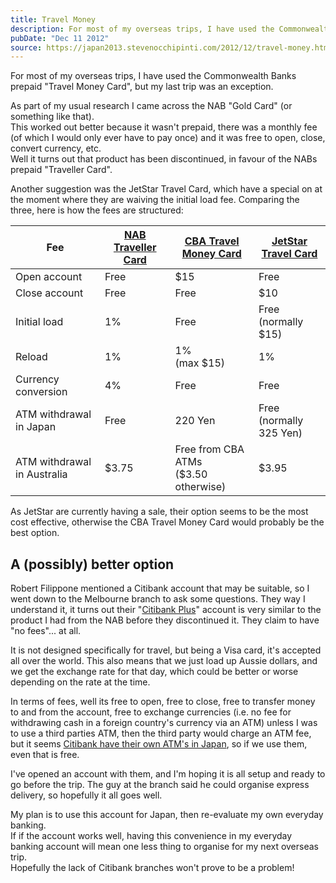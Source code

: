 ```yaml
---
title: Travel Money
description: For most of my overseas trips, I have used the Commonwealth Banks prepaid "Travel Money Card", but my last trip was an exception.   As par...
pubDate: "Dec 11 2012"
source: https://japan2013.stevenocchipinti.com/2012/12/travel-money.html
---
```


For most of my overseas trips, I have used the Commonwealth Banks prepaid "Travel Money Card", but my last trip was an exception.

As part of my usual research I came across the NAB "Gold Card" (or something like that).  
This worked out better because it wasn't prepaid, there was a monthly fee (of which I would only ever have to pay once) and it was free to open, close, convert currency, etc.  
Well it turns out that product has been discontinued, in favour of the NABs prepaid "Traveller Card".

Another suggestion was the JetStar Travel Card, which have a special on at the moment where they are waiving the initial load fee. Comparing the three, here is how the fees are structured:

| Fee                         | [NAB Traveller Card](http://www.nab.com.au/wps/wcm/connect/nab/nab/home/Personal_Finance/1/5/9/) | [CBA Travel Money Card](http://www.commbank.com.au/personal/international/travel-money-card.html) | [JetStar Travel Card](http://www.jetstar.com/au/en/travelcards/home) |
| --------------------------- | ------------------------------------------------------------------------------------------------ | ------------------------------------------------------------------------------------------------- | -------------------------------------------------------------------- |
| Open account                | Free                                                                                             | $15                                                                                               | Free                                                                 |
| Close account               | Free                                                                                             | Free                                                                                              | $10                                                                  |
| Initial load                | 1%                                                                                               | Free                                                                                              | Free<br />(normally $15)                                             |
| Reload                      | 1%                                                                                               | 1%<br />(max $15)                                                                                 | 1%                                                                   |
| Currency conversion         | 4%                                                                                               | Free                                                                                              | Free                                                                 |
| ATM withdrawal in Japan     | Free                                                                                             | 220 Yen                                                                                           | Free<br />(normally 325 Yen)                                         |
| ATM withdrawal in Australia | $3.75                                                                                            | Free from CBA ATMs<br />($3.50 otherwise)                                                         | $3.95                                                                |

As JetStar are currently having a sale, their option seems to be the most cost effective, otherwise the CBA Travel Money Card would probably be the best option.

## A (possibly) better option

Robert Filippone mentioned a Citibank account that may be suitable, so I went down to the Melbourne branch to ask some questions. They way I understand it, it turns out their "[Citibank Plus](http://www.citibank.com.au/aus/banking/everyday_banking/citibank_plus.htm)" account is very similar to the product I had from the NAB before they discontinued it. They claim to have "no fees"... at all.

It is not designed specifically for travel, but being a Visa card, it's accepted all over the world. This also means that we just load up Aussie dollars, and we get the exchange rate for that day, which could be better or worse depending on the rate at the time.

In terms of fees, well its free to open, free to close, free to transfer money to and from the account, free to exchange currencies (i.e. no fee for withdrawing cash in a foreign country's currency via an ATM) unless I was to use a third parties ATM, then the third party would charge an ATM fee, but it seems [Citibank have their own ATM's in Japan](http://www.citibank.co.jp/en/banking/branch_atm/index.html), so if we use them, even that is free.

I've opened an account with them, and I'm hoping it is all setup and ready to go before the trip. The guy at the branch said he could organise express delivery, so hopefully it all goes well.

My plan is to use this account for Japan, then re-evaluate my own everyday banking.  
If if the account works well, having this convenience in my everyday banking account will mean one less thing to organise for my next overseas trip.  
Hopefully the lack of Citibank branches won't prove to be a problem!
